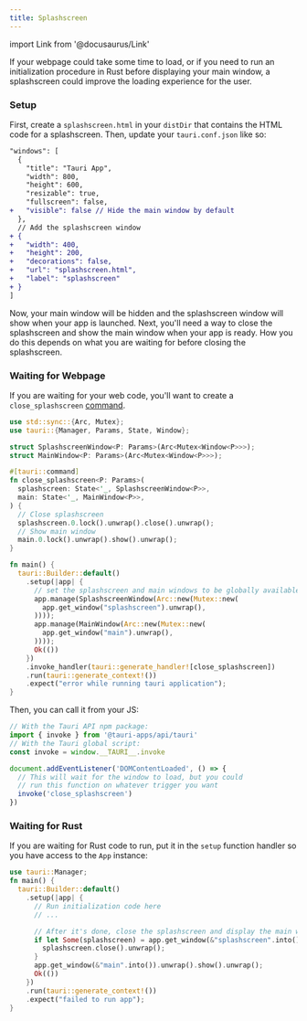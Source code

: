 ```yaml
---
title: Splashscreen
---
```


import Link from '@docusaurus/Link'

If your webpage could take some time to load, or if you need to run an initialization procedure in Rust before displaying your main window, a splashscreen could improve the loading experience for the user.

### Setup

First, create a `splashscreen.html` in your `distDir` that contains the HTML code for a splashscreen. Then, update your `tauri.conf.json` like so:

```diff
"windows": [
  {
    "title": "Tauri App",
    "width": 800,
    "height": 600,
    "resizable": true,
    "fullscreen": false,
+   "visible": false // Hide the main window by default
  },
  // Add the splashscreen window
+ {
+   "width": 400,
+   "height": 200,
+   "decorations": false,
+   "url": "splashscreen.html",
+   "label": "splashscreen"
+ }
]
```

Now, your main window will be hidden and the splashscreen window will show when your app is launched. Next, you'll need a way to close the splashscreen and show the main window when your app is ready. How you do this depends on what you are waiting for before closing the splashscreen.

### Waiting for Webpage

If you are waiting for your web code, you'll want to create a `close_splashscreen` [command](../command.md).

```rust title=src-tauri/main.rs
use std::sync::{Arc, Mutex};
use tauri::{Manager, Params, State, Window};

struct SplashscreenWindow<P: Params>(Arc<Mutex<Window<P>>>);
struct MainWindow<P: Params>(Arc<Mutex<Window<P>>>);

#[tauri::command]
fn close_splashscreen<P: Params>(
  splashscreen: State<'_, SplashscreenWindow<P>>,
  main: State<'_, MainWindow<P>>,
) {
  // Close splashscreen
  splashscreen.0.lock().unwrap().close().unwrap();
  // Show main window
  main.0.lock().unwrap().show().unwrap();
}

fn main() {
  tauri::Builder::default()
    .setup(|app| {
      // set the splashscreen and main windows to be globally available with the tauri state API
      app.manage(SplashscreenWindow(Arc::new(Mutex::new(
        app.get_window("splashscreen").unwrap(),
      ))));
      app.manage(MainWindow(Arc::new(Mutex::new(
        app.get_window("main").unwrap(),
      ))));
      Ok(())
    })
    .invoke_handler(tauri::generate_handler![close_splashscreen])
    .run(tauri::generate_context!())
    .expect("error while running tauri application");
}
```

Then, you can call it from your JS:

```js
// With the Tauri API npm package:
import { invoke } from '@tauri-apps/api/tauri'
// With the Tauri global script:
const invoke = window.__TAURI__.invoke

document.addEventListener('DOMContentLoaded', () => {
  // This will wait for the window to load, but you could
  // run this function on whatever trigger you want
  invoke('close_splashscreen')
})
```

### Waiting for Rust

If you are waiting for Rust code to run, put it in the `setup` function handler so you have access to the `App` instance:

```rust title=src-tauri/main.rs
use tauri::Manager;
fn main() {
  tauri::Builder::default()
    .setup(|app| {
      // Run initialization code here
      // ...

      // After it's done, close the splashscreen and display the main window
      if let Some(splashscreen) = app.get_window(&"splashscreen".into()) {
        splashscreen.close().unwrap();
      }
      app.get_window(&"main".into()).unwrap().show().unwrap();
      Ok(())
    })
    .run(tauri::generate_context!())
    .expect("failed to run app");
}
```

